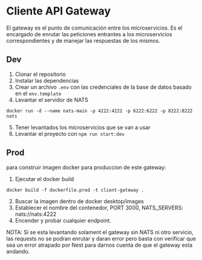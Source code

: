 # Cliente API Gateway

El gateway es el punto de comunicación entre los microservicios. Es el encargado de enrutar las peticiones entrantes a los microservicios correspondientes y de manejar las respuestas de los mismos.

## Dev

1. Clonar el repositorio
2. Instalar las dependencias
3. Crear un archivo `.env` con las credenciales de la base de datos basado en el `env.template`
4. Levantar el servidor de NATS

```
docker run -d --name nats-main -p 4222:4222 -p 6222:6222 -p 8222:8222 nats
```

5. Tener levantados los microservicios que se van a usar
6. Levantar el proyecto con `npm run start:dev`

## Prod

para construir imagen docker para produccion de este gateway:

1. Ejecutar el docker build

```
docker build -f dockerfile.prod -t client-gateway .
```

2. Buscar la imagen dentro de docker desktop/images
3. Establecer el nombre del contenedor, PORT 3000, NATS_SERVERS: nats://nats:4222
4. Encender y probar cualquier endpoint.

NOTA: Si se esta levantando solament el gateway sin NATS ni otro servicio, las requests no se podran enrutar y daran error pero basta con verificar que sea un error atrapado por Nest para darnos cuenta de que el gateway esta andando.
